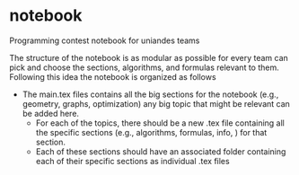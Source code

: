 # notebook
Programming contest notebook for uniandes teams

The structure of the notebook is as modular as possible for every team can pick and choose the sections,
algorithms, and formulas relevant to them.
Following this idea the notebook is organized as follows
  - The main.tex files contains all the big sections for the notebook (e.g., geometry, graphs, optimization)
any big topic that might be relevant can be added here.
    - For each of the topics, there should be a new .tex file containing all the specific sections (e.g., algorithms, formulas, info, ) for that section.
    - Each of these sections should have an associated folder containing each of their specific sections as individual .tex files


